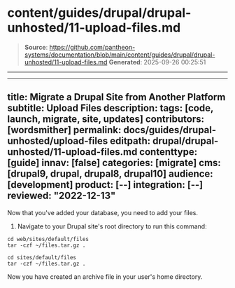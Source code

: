 # content/guides/drupal/drupal-unhosted/11-upload-files.md

> **Source**: https://github.com/pantheon-systems/documentation/blob/main/content/guides/drupal/drupal-unhosted/11-upload-files.md
> **Generated**: 2025-09-26 00:25:51

---

---
title: Migrate a Drupal Site from Another Platform
subtitle: Upload Files
description: 
tags: [code, launch, migrate, site, updates]
contributors: [wordsmither]
permalink: docs/guides/drupal-unhosted/upload-files
editpath: drupal/drupal-unhosted/11-upload-files.md
contenttype: [guide]
innav: [false]
categories: [migrate]
cms: [drupal9, drupal, drupal8, drupal10]
audience: [development]
product: [--]
integration: [--]
reviewed: "2022-12-13"
---

Now that you've added your database, you need to add your files.

<Partial file="drupal/migrate-add-files-part1.md" />

1. Navigate to your Drupal site's root directory to run this command:

  <TabList>

  <Tab title="With Nested Docroot" id="code-docroot" active={true}>

  ```bash{promptUser:user}
  cd web/sites/default/files
  tar -czf ~/files.tar.gz .
  ```

  </Tab>

  <Tab title="Without Nested Docroot" id="code-nodocroot">

  ```bash{promptUser:user}
  cd sites/default/files
  tar -czf ~/files.tar.gz .
  ```

  </Tab>

  </TabList>

  Now you have created an archive file in your user's home directory.

<Partial file="drupal/migrate-add-files-part3.md" />
